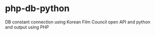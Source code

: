# php-db-python
DB constant connection using Korean Film Council open API and python and output using PHP
